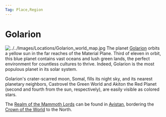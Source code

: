 ```yaml
---
Tag: Place,Region
---
```

# Golarion
![../../Images/Locations/Golarion_world_map.jpg](Golarion_world_map.jpg)
The planet [Golarion](https://pathfinderwiki.com/wiki/Golarion) orbits a yellow sun in the far reaches of the Material Plane. Third of eleven in orbit, this blue planet contains vast oceans and lush green lands, the perfect environment for countless cultures to thrive. Indeed, Golarion is the most populous planet in its solar system.

Golarion's crater-scarred moon, Somal, fills its night sky, and its nearest planetary neighbors, Castrovel the Green World and Akiton the Red Planet (second and fourth from the sun, respectively), are easily visible as colored stars.

The [Realm of the Mammoth Lords](Realm-of-the-Mammoth-Lords.md) can be found in [Avistan](Avistan.md), bordering the [Crown of the World](Crown-of-the-World.md) to the North. 